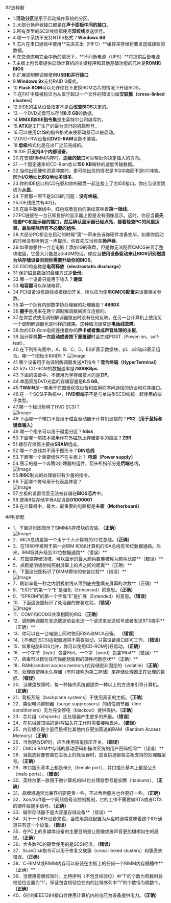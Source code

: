 ##选择题
* 1.**活动分区**是用于启动操作系统的分区。
* 2.大部分扬声器接口都是在**声卡面板中间的接口**。
* 3.所有类型的SCSI线缆都使用**双绞线**发送信号。
* 4.哪一个系统不支持NTFS格式？**Windows 98**
* 5.芯片在串口通信中使用**先进先出（FIFO）**缓存来存储将要发送或接收的数据。
* 6.在交流供电完全中断的情况下，**不间断电源（UPS）**将提供后备电源
* 7.主板上包含着提供启动计算机的关键程序和其他基础功能的芯片是**ROM和BIOS**
* 8.扩展调制解调器使用**USB和并行接口**
* 9.**Windows 9x**支持RAID 0模式。
* 10.**Flash ROM**可以允许你在不更换ROM芯片的情况下升级BIOS。
* 11.在FAT中簇被标识为从属于超过一个文件的错误叫做**交联簇（cross-linked clusters）**
* 12.EIDE的主从设备指定不是由**改变BIOS**决定的。
* 13.一个DVD光盘可以存储**8.5 GB**的数据。
* 14.**MMX和SSE指令集**是由英特尔公司编写的。
* 15.**ATX**是工厂生产的最为流行的机箱型号。
* 16.可以使用**C:/S**的指令格式来使驱动器可以被启动。
* 17.DVD+RW设备和**DVD-RAM**设备不兼容。
* 18.**低级**格式化是在出厂之前完成的。
* 19.IDE **只支持4个内部设备**。
* 20.在安装RIMM内存时，**边缘的缺口**可以帮助你决定插入的方向。
* 21.一个固定速率的CD-Rom会以**150 KB**每秒的速度传输数据。
* 22.当你出现硬件资源冲突时，更可能出现的情况是IRQ冲突而不是I/O冲突。因为**I/O地址比IRQ地址多很多**。
* 23.你的IDE接口的CD光驱和你的磁盘一起连接上了主IDE接口。你应当设置跳线为**从盘**。
* 24.下面那一项不是SCSI的问题：**没有终端**。
* 25.IDE线缆共有40针。
* 26.在扁平数据线中，红色或者蓝色的条纹意味着**第一根线**。
* 27.PC链接在一台已知良好的显示器上但是没有图像显示。这时，你应当**首先检查PC和显示器的插口，然后确认显示器已经点亮，接着检查PC的风扇运转，最后移除所有不必要的组件**。
* 28.大部分PC都会在启动的时候”滴“一声来告诉你硬件准备完毕。如果你启动的时候没有听到这一声提示，你首先应当检查**扬声器**。
* 29.如果你想往一台老电脑上添加1G的磁盘，但是你无法配置CMOS来显示整块磁盘，它最大只能显示540M的话。你应当**使用设备驱动来让BIOS识别磁盘为块存储设备否则你需要升级你的BIOS**。
* 30.ESD的全称是**电荷释放（electrostatic discharge）**
* 31.保护磁盘数据的最佳方式是**备份**。
* 32.哪一个设备只能用于输入？**键盘**
* 33.**电容器**可以存储电荷。
* 34.PCI设备没有跳线或者拨动开关。所以应当使用**CMOS配置**来设置相关参数。
* 35.第一个拥有内部数学协处理器的处理器是？**486DX**
* 36.**握手**是用来在两个调制解调器间建立连接的。
* 37.在你尝试使用调制解调器拨出时没有任何反映。在另一台计算机上使用另一个调制解调器也是同样的结果。这种情况通常是**电话线故障**。
* 38.你的CD-Rom电缆连接着你的**声卡或者集成声音处理的主板**。
* 39.当计算机**第一次启动或者按下重置键**时会完成POST（Power-on，self-test）。
* 40.在下列所有图中，A、B、C、D、E和F表示数据块，p1、p2和p3表示组合。哪一个图标示RAID5？
![Image](https://raw.githubusercontent.com/DeckerCHAN/Material-Translation/master/ComputerMechanism/Images/Choose-40.png)
* 41.哪个设备用于向调制解调器发送AT指令？**混合终端（HyperTerminal）**
* 42.52x CD-ROM的数据速率是**7800KBps**
* 43.下面的设备中，不使用光学存储技术的是**ZIP**。
* 44.单面双层DVD光盘的存储容量是**8.5 GB**。
* 45.**TWAIN**是一套用于在图像获取设备和应用程序间通信的协议和程序接口。
* 46.在一个SCSI子系统中，**HVD型端子**不是与单端型SCSI线缆一起使用的端子类型。
* 47.哪一个标识标明了HVD SCSI？  
![Image](https://raw.githubusercontent.com/DeckerCHAN/Material-Translation/master/ComputerMechanism/Images/Choose-66.png)
* 48.下面哪一个端口不是用于磁盘驱动器于计算机通信的？**PS2（用于鼠标和键盘输入）**
* 49.哪一个指令可以用于磁盘分区？**fdisk**
* 50.下面哪一项技术被用作在外磁轨上存储更多的扇区？**ZBR**
* 51.缓存存储器主要由**SRAM**组成。
* 52.哪一个总线并不用于图形卡？**DIN总线**
* 53.下面哪一个重要组件不在主板上？ **电源（Power supply）**
* 54.图示的是一个奔腾2处理器的组件，箭头所指部分是**后端**总线。  
![Image](https://raw.githubusercontent.com/DeckerCHAN/Material-Translation/master/ComputerMechanism/Images/Choose-52.png)
* 55.**RISC**制式的处理器只有少量的指令。
* 56.下面哪个符号用于代表晶体管？  
![Image](https://raw.githubusercontent.com/DeckerCHAN/Material-Translation/master/ComputerMechanism/Images/Choose-56.png)
* 57.主板的设置信息无法被存储在**BIOS芯片**中。
* 58.使用8位存储字母A应当是**01000001**
* 59.在计算机中，最大、最重要的电路板是**主板（Motherboard）**

##判断题
* 1．下面这张图图示了SIMM内存模块的安装。**（正确）**  
![Image](https://raw.githubusercontent.com/DeckerCHAN/Material-Translation/master/ComputerMechanism/Images/Judge-1.png)
* 2．MCA总线是第一个用于个人计算机的32位总线。**（正确）**
* 3．在1980年被用于第一台IBM 8088计算机的ISA总线有16位数据通路。后来，IBM将其升级到32位数据通路**（错误）**
* 4．在图像存储领域，可以显示的最大颜色数量被称为颜色长度**（错误）**
* 5．点距是阴极射线照射屏幕上的点之间的距离**（正确）**
* 6．下面这张图标识了DIMM模块的安装过程**（错误）**  
![Image](https://raw.githubusercontent.com/DeckerCHAN/Material-Translation/master/ComputerMechanism/Images/Judge-6.png)
* 7．刷新率是一秒之内阴极射线从顶到底完整填充屏幕的次数**（正确）**
* 8．“EIDE”的第一个“E”是强化（Enhanced）的意思。**（正确）**
* 9．“EPROM”的第一个字母“E”是扩展（Extended）的意思。**（错误）**
* 10．下面这张图标识了处理器的安装过程。**（错误）**  
![Image](https://raw.githubusercontent.com/DeckerCHAN/Material-Translation/master/ComputerMechanism/Images/Judge-10.png)
* 11．COM1和COM3共享相同的IRQ.**（正确）**
* 12．调制解调器在发送数据前会发送一个请求来发送信号或者发送RTS握手**（正确）**
* 13．你可以在一台电脑上同时使用EISA和MCA设备。 **（错误）**
* 14．[不确定]SCSI适配器通常不需要驱动，只需设备接口即可工作。**（错误）**
* 15．如果电脑BIOS允许，你可以使用CD-ROM引导启动。**（正确）**
* 16．一个字节（byte）包含8bit，一个字（word）包含16bit**（错误）**
* 17．病毒可以模仿任何你能想象到的硬件问题症状**（正确）**
* 18．RAM(random access memory)式存储是非固定的（volatile）**（正确）**
* 19．处理器使用永久存储（有时被称为第二存储）来存储处理器正在处理的数据。**（错误）**
* 20．当硬盘故障时，每一种操作系统都提供一种以上的方法来引导计算机。**（正确）**
* 21．背板系统（backplane systems）不使用真正的主板。**（正确）**
* 22．类似电涌抑制器（surge suppressors）的线性调节器（line conditioners）无为完全停电（blackout）提供保护。**（正确）**
* 23．芯片组（chipsets）比处理器产生更多的热量。**（错误）**
* 24．在机械臂顶端的读/写磁头在工作时需要接触盘片。**（错误）**
* 25．内存缓存是少量但是相比其他内存更加高速的RAM（Random Access Memory）**（正确）**
* 26．当你更改DIP时，应当使用铅笔按压开关。**（错误）**
* 27．CMOS RAM中存储的启动密码和操作系统的用户密码相同**（错误）**
* 28．当挑选将要安装在主板上的处理器时，应当挑选那些主板支持的处理器型号。**（正确）**
* 29．串口插头基本上都是母头（female port），并口插头基本上都是公头（male ports）。**（错误）**
* 30．英特尔第一款用于微计算机的64位处理器型号是安腾（Itaniums）。**（正确）**
* 31．品牌机通常比兼容机要更贵一些，不过售后服务也会更好一些。**（正确）**
* 32．Xon/Xoff是一个同频信号流控制机制，它的工作不需要如RTS或者CTS的硬件级握手信号。**（正确）**
* 33．磁带存储器不是大容量存储设备**（错误）**
* 34．对于一个IDE设备来说，当使用跳线配置为从盘时通常意味着这个IDE通道只有这一个设备。**（错误）**
* 35．在PC上的多媒体设备的主要目的是让图像或者声音更加栩栩如生的展现。**（正确）**
* 36．大多数PC的硬盘使用的是SCSI标准。**（错误）**
* 37．ScanDisk指令可以用于修复交联簇（cross-linked clusters）和簇丢失错误。**（正确）**
* 38．C-RIMM或RIMM内存可以安装在主板上的任何一个RIMM内存插槽中**（正确）**
* 39．当使用奇偶校验时，比特序列（不包含校验位）中“1”的个数为奇数时将校验位设置为“1”。保证包含校验位在内的比特序列中“1”的个数恒为偶数个。**（正确）**
* 40．6针的IEEE1394接口会使用计算机内的电压为设备提供电力。**（正确）**
